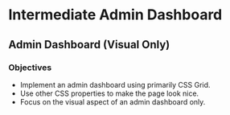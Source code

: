 # Intermediate Admin Dashboard
## Admin Dashboard (Visual Only)
### Objectives
- Implement an admin dashboard using primarily CSS Grid.
- Use other CSS properties to make the page look nice.
- Focus on the visual aspect of an admin dashboard only.
